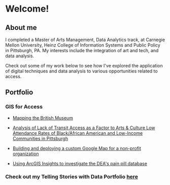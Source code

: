 # Welcome!

## About me

I completed a Master of Arts Management, Data Analytics track, at Carnegie Mellon University, Heinz College of Information Systems and Public Policy in Pittsburgh, PA. My interests include the integration of art and tech, and data analysis.

Check out some of my work below to see how I've explored the application of digital techniques and data analysis to various opportunities related to access.


## Portfolio

### GIS for Access

 - [Mapping the British Museum](mappingthebritishmuseum.md)
 
 - [Analysis of Lack of Transit Access as a Factor to Arts & Culture Low Attendance Rates of Black/African American and Low-Income Communities in Pittsburgh](project1.md)
 
 - [Building and deploying a custom Google Map for a non-profit organization](assignment1.md)
 
 - [Using ArcGIS Insights to investigate the DEA's pain pill database](DEApainpilldatabase.md)

### Check out my Telling Stories with Data Portfolio [here](https://jamijoj.github.io/jamila-portfolio/)
